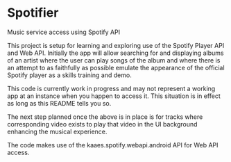 # Spotifier
Music service access using Spotify API

This project is setup for learning and exploring use of the Spotify Player API and Web API.
Initially the app will allow searching for and displaying albums of an artist
where the user can play songs of the album and where there is an attempt to as faithfully 
as possible emulate the appearance of the official Spotify player as a skills training and demo.

This code is currently work in progress and may not represent a working app at
an instance when you happen to access it. This situation is in effect
as long as this README tells you so.

The next step planned once the above is in place is for tracks
where corresponding video exists to play that video 
in the UI background enhancing the musical experience.

The code makes use of the kaaes.spotify.webapi.android API for Web API access.

